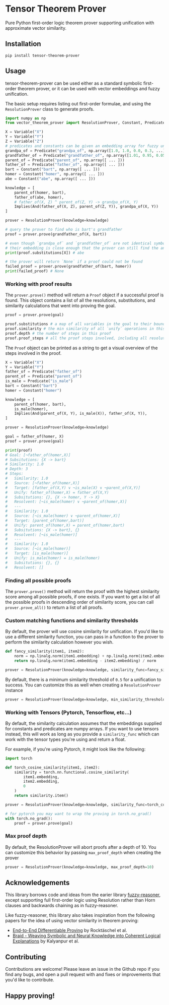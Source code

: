 # Tensor Theorem Prover

Pure Python first-order logic theorem prover supporting unification with approximate vector similarity.

## Installation

```
pip install tensor-theorem-prover
```

## Usage

tensor-theorem-prover can be used either as a standard symbolic first-order theorem prover, or it can be used with vector embeddings and fuzzy unification.

The basic setup requires listing out first-order formulae, and using the `ResolutionProver` class to generate proofs.

```python
import numpy as np
from vector_theorem_prover import ResolutionProver, Constant, Predicate, Variable, Implies

X = Variable("X")
Y = Variable("Y")
Z = Variable("Z")
# predicates and constants can be given an embedding array for fuzzy unification
grandpa_of = Predicate("grandpa_of", np.array([1.0, 1.0, 0.0, 0.3, ...]))
grandfather_of = Predicate("grandfather_of", np.array([1.01, 0.95, 0.05, 0.33, ...]))
parent_of = Predicate("parent_of", np.array([ ... ]))
father_of = Predicate("father_of", np.array([ ... ]))
bart = Constant("bart", np.array([ ... ]))
homer = Constant("homer", np.array([ ... ]))
abe = Constant("abe", np.array([ ... ]))

knowledge = [
    parent_of(homer, bart),
    father_of(abe, homer),
    # father_of(X, Z) ^ parent_of(Z, Y) -> grandpa_of(X, Y)
    Implies(And(father_of(X, Z), parent_of(Z, Y)), grandpa_of(X, Y))
]

prover = ResolutionProver(knowledge=knowledge)

# query the prover to find who is bart's grandfather
proof = prover.prove(grandfather_of(X, bart))

# even though `grandpa_of` and `grandfather_of` are not identical symbols,
# their embedding is close enough that the prover can still find the answer
print(proof.substitutions[X]) # abe

# the prover will return `None` if a proof could not be found
failed_proof = prover.prove(grandfather_of(bart, homer))
print(failed_proof) # None

```

### Working with proof results

The `prover.prove()` method will return a `Proof` object if a successful proof is found. This object contains a list of all the resolutions, substitutions, and similarity calculations that went into proving the goal.

```python
proof = prover.prove(goal)

proof.substitutions # a map of all variables in the goal to their bound values
proof.similarity # the min similarity of all `unify` operations in this proof
proof.depth # the number of steps in this proof
proof.proof_steps # all the proof steps involved, including all resolutions and unifications along the way
```

The `Proof` object can be printed as a string to get a visual overview of the steps involved in the proof.

```python
X = Variable("X")
Y = Variable("Y")
father_of = Predicate("father_of")
parent_of = Predicate("parent_of")
is_male = Predicate("is_male")
bart = Constant("bart")
homer = Constant("homer")

knowledge = [
    parent_of(homer, bart),
    is_male(homer),
    Implies(And(parent_of(X, Y), is_male(X)), father_of(X, Y)),
]

prover = ResolutionProver(knowledge=knowledge)

goal = father_of(homer, X)
proof = prover.prove(goal)

print(proof)
# Goal: [¬father_of(homer,X)]
# Subsitutions: {X -> bart}
# Similarity: 1.0
# Depth: 3
# Steps:
#   Similarity: 1.0
#   Source: [¬father_of(homer,X)]
#   Target: [father_of(X,Y) ∨ ¬is_male(X) ∨ ¬parent_of(X,Y)]
#   Unify: father_of(homer,X) = father_of(X,Y)
#   Subsitutions: {}, {X -> homer, Y -> X}
#   Resolvent: [¬is_male(homer) ∨ ¬parent_of(homer,X)]
#   ---
#   Similarity: 1.0
#   Source: [¬is_male(homer) ∨ ¬parent_of(homer,X)]
#   Target: [parent_of(homer,bart)]
#   Unify: parent_of(homer,X) = parent_of(homer,bart)
#   Subsitutions: {X -> bart}, {}
#   Resolvent: [¬is_male(homer)]
#   ---
#   Similarity: 1.0
#   Source: [¬is_male(homer)]
#   Target: [is_male(homer)]
#   Unify: is_male(homer) = is_male(homer)
#   Subsitutions: {}, {}
#   Resolvent: []
```

### Finding all possible proofs

The `prover.prove()` method will return the proof with the highest similarity score among all possible proofs, if one exists. If you want to get a list of all the possible proofs in descending order of similarity score, you can call `prover.prove_all()` to return a list of all proofs.

### Custom matching functions and similarity thresholds

By default, the prover will use cosine similarity for unification. If you'd like to use a different similarity function, you can pass in a function to the prover to perform the similarity calculation however you wish.

```python
def fancy_similarity(item1, item2):
    norm = np.linalg.norm(item1.embedding) + np.linalg.norm(item2.embedding)
    return np.linalg.norm(item1.embedding - item2.embedding) / norm

prover = ResolutionProver(knowledge=knowledge, similarity_func=fancy_similarity)
```

By default, there is a minimum similarity threshold of `0.5` for a unification to success. You can customize this as well when creating a `ResolutionProver` instance

```python
prover = ResolutionProver(knowledge=knowledge, min_similarity_threshold=0.9)
```

### Working with Tensors (Pytorch, Tensorflow, etc...)

By default, the similarity calculation assumes that the embeddings supplied for constants and predicates are numpy arrays. If you want to use tensors instead, this will work as long as you provide a `similarity_func` which can work with the tensor types you're using and return a float.

For example, if you're using Pytorch, it might look like the following:

```python
import torch

def torch_cosine_similarity(item1, item2):
    similarity = torch.nn.functional.cosine_similarity(
        item1.embedding,
        item2.embedding,
        0
    )
    return similarity.item()

prover = ResolutionProver(knowledge=knowledge, similarity_func=torch_cosine_similarity)

# for pytorch you may want to wrap the proving in torch.no_grad()
with torch.no_grad():
    proof = prover.prove(goal)
```

### Max proof depth

By default, the ResolutionProver will abort proofs after a depth of 10. You can customize this behavior by passing `max_proof_depth` when creating the prover

```python
prover = ResolutionProver(knowledge=knowledge, max_proof_depth=10)
```

## Acknowledgements

This library borrows code and ideas from the earier library [fuzzy-reasoner](https://github.com/fuzzy-reasoner/fuzzy-reasoner), except supporting full first-order logic using Resolution rather than Horn clauses and backwards chaining as in fuzzy-reasoner.

Like fuzzy-reasoner, this library also takes inspiration from the following papers for the idea of using vector similarity in theorem proving:

- [End-to-End Differentiable Proving](https://arxiv.org/abs/1705.11040) by Rocktäschel et al.
- [Braid - Weaving Symbolic and Neural Knowledge into Coherent Logical Explanations](https://arxiv.org/abs/2011.13354) by Kalyanpur et al.

## Contributing

Contributions are welcome! Please leave an issue in the Github repo if you find any bugs, and open a pull request with and fixes or improvements that you'd like to contribute.

## Happy proving!
